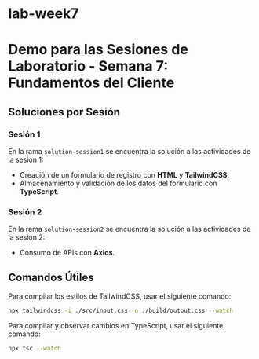 # lab-week7
# Demo para las Sesiones de Laboratorio - Semana 7: Fundamentos del Cliente

## Soluciones por Sesión

### Sesión 1
En la rama `solution-session1` se encuentra la solución a las actividades de la sesión 1:
- Creación de un formulario de registro con **HTML** y **TailwindCSS**.
- Almacenamiento y validación de los datos del formulario con **TypeScript**.

### Sesión 2
En la rama `solution-session2` se encuentra la solución a las actividades de la sesión 2:
- Consumo de APIs con **Axios**.

## Comandos Útiles

Para compilar los estilos de TailwindCSS, usar el siguiente comando:

```sh
npx tailwindcss -i ./src/input.css -o ./build/output.css --watch
```

Para compilar y observar cambios en TypeScript, usar el siguiente comando:

```sh
npx tsc --watch
```